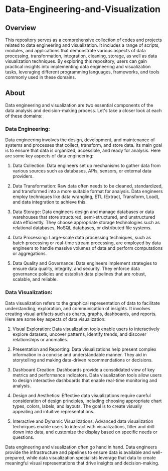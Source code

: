 # Data-Engineering-and-Visualization

## Overview 

This repository serves as a comprehensive collection of codes and projects related to data engineering and visualization. It includes a range of scripts, modules, and applications that demonstrate various aspects of data processing, transformation, integration, cleaning, storage, as well as data visualization techniques. By exploring this repository, users can gain practical insights into implementing data engineering and visualization tasks, leveraging different programming languages, frameworks, and tools commonly used in these domains.

## About

Data engineering and visualization are two essential components of the data analysis and decision-making process. Let's take a closer look at each of these domains:

### Data Engineering:

Data engineering involves the design, development, and maintenance of systems and processes that collect, transform, and store data. Its main goal is to ensure that data is organized, accessible, and ready for analysis. Here are some key aspects of data engineering:

1. Data Collection: Data engineers set up mechanisms to gather data from various sources such as databases, APIs, sensors, or external data providers.

2. Data Transformation: Raw data often needs to be cleaned, standardized, and transformed into a more suitable format for analysis. Data engineers employ techniques like data wrangling, ETL (Extract, Transform, Load), and data integration to achieve this.

3. Data Storage: Data engineers design and manage databases or data warehouses that store structured, semi-structured, and unstructured data efficiently. They choose appropriate storage technologies such as relational databases, NoSQL databases, or distributed file systems.

4. Data Processing: Large-scale data processing techniques, such as batch processing or real-time stream processing, are employed by data engineers to handle massive volumes of data and perform computations or aggregations.

5. Data Quality and Governance: Data engineers implement strategies to ensure data quality, integrity, and security. They enforce data governance policies and establish data pipelines that are robust, scalable, and reliable.

### Data Visualization:

Data visualization refers to the graphical representation of data to facilitate understanding, exploration, and communication of insights. It involves creating visual artifacts such as charts, graphs, dashboards, and reports. Here are some key aspects of data visualization:

1. Visual Exploration: Data visualization tools enable users to interactively explore datasets, uncover patterns, identify trends, and discover relationships or anomalies.

2. Presentation and Reporting: Data visualizations help present complex information in a concise and understandable manner. They aid in storytelling and making data-driven recommendations or decisions.

3. Dashboard Creation: Dashboards provide a consolidated view of key metrics and performance indicators. Data visualization tools allow users to design interactive dashboards that enable real-time monitoring and analysis.

4. Design and Aesthetics: Effective data visualizations require careful consideration of design principles, including choosing appropriate chart types, colors, labels, and layouts. The goal is to create visually appealing and intuitive representations.

5. Interactive and Dynamic Visualizations: Advanced data visualization techniques enable users to interact with visualizations, filter and drill down into data, and customize the display based on specific needs or questions.

Data engineering and visualization often go hand in hand. Data engineers provide the infrastructure and pipelines to ensure data is available and well-prepared, while data visualization specialists leverage that data to create meaningful visual representations that drive insights and decision-making.
